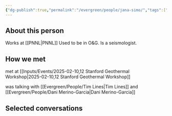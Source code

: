 ```yaml
---
{"dg-publish":true,"permalink":"/evergreen/people/jana-simo/","tags":["people","geo_eco"]}
---
```


## About this person

Works at [[PNNL\|PNNL]]
Used to be in O&G.
Is a seismologist.

## How we met
met at [[Inputs/Events/2025-02-10,12 Stanford Geothermal Workshop\|2025-02-10,12 Stanford Geothermal Workshop]]

was talking with [[Evergreen/People/Tim Lines\|Tim Lines]] and [[Evergreen/People/Dani Merino-Garcia\|Dani Merino-Garcia]]

## Selected conversations
